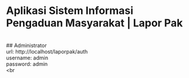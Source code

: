 # Aplikasi Sistem Informasi Pengaduan Masyarakat | Lapor Pak

<br> ## Administrator
<br> url: http://localhost/laporpak/auth
<br> username: admin
<br> password: admin
<br> 
<br
